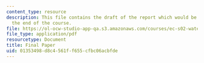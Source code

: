 ```yaml
---
content_type: resource
description: This file contains the draft of the report which would be submitted at
  the end of the course.
file: https://ol-ocw-studio-app-qa.s3.amazonaws.com/courses/ec-s02-water-jet-technologies-spring-2005/01353498d8c4561ff655cfbc06acbfde_MITEC_S02S05_final_paper.pdf
file_type: application/pdf
resourcetype: Document
title: Final Paper
uid: 01353498-d8c4-561f-f655-cfbc06acbfde
---
```

